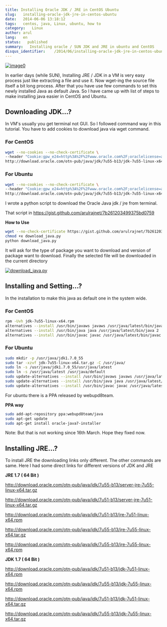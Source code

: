 ```yaml
---
title: Installing Oracle JDK / JRE in CentOS Ubuntu
slug:   installing-oracle-jdk-jre-in-centos-ubuntu
date:   2014-06-06 13:18:12
tags:   centos, java, Linux, ubuntu, how to
category:   Linux
author: arul
lang:   en
status:   published
summary:   Installing oracle / SUN JDK and JRE in ubuntu and CentOS
disqus_identifier:    /2014/06/installing-oracle-jdk-jre-in-centos-ubuntu.html
---
```


[![image0](http://2.bp.blogspot.com/-7e9P9JpkCKg/U5ITbc1zw3I/AAAAAAAAVz8/-NrvH8mXWyU/s320/download.jpg)](http://2.bp.blogspot.com/-7e9P9JpkCKg/U5ITbc1zw3I/AAAAAAAAVz8/-NrvH8mXWyU/s1600/download.jpg)

In earlier days (while SUN), Installing JRE / JDK in a VM is very easy
process just like extracting a file and use it. Now wget-ing the source
file itself a bit long process. After that you have use few commands to
set this newly installed Java as default Java. So I have came up with
list of steps to make installing java easier in CentOS and Ubuntu.

## Downloading JDK\...?

In VM\'s usually you get terminal not GUI. So I followed command way in
this tutorial. You have to add cookies to download java via wget
command.

### For CentOS

``` bash
wget --no-cookies --no-check-certificate \
--header "Cookie:gpw_e24=http%3A%2F%2Fwww.oracle.com%2F;oraclelicense=accept-securebackup-cookie" \
http://download.oracle.com/otn-pub/java/jdk/7u55-b13/jdk-7u55-linux-x64.rpm
```

### For Ubuntu

``` bash
wget --no-cookies --no-check-certificate \
--header "Cookie:gpw_e24=http%3A%2F%2Fwww.oracle.com%2F;oraclelicense=accept-securebackup-cookie" \
http://download.oracle.com/otn-pub/java/jdk/7u55-b13/jdk-7u55-linux-x64.tar.gz
```

I wrote a python script to download the Oracle Java jdk / jre from
terminal.

That script in <https://gist.github.com/arulrajnet/7b261203499375bd0759>

**How to Use**

``` bash
wget --no-check-certificate https://gist.github.com/arulrajnet/7b261203499375bd0759/raw/download_java.py
chmod +x download_java.py
python download_java.py
```

It will ask for the type of package you want to download and version of
package want to download. Finally the selected file will be downloaded
in the current directory

[![download_java.py](http://1.bp.blogspot.com/-eo7_9M3j3A8/VU4kPpVeykI/AAAAAAAAWPM/ohiVIUXjUHo/s640/download_java.png)](http://1.bp.blogspot.com/-eo7_9M3j3A8/VU4kPpVeykI/AAAAAAAAWPM/ohiVIUXjUHo/s1600/download_java.png)

## Installing and Setting\...?

In the installation to make this java as default one in the system wide.

### For CentOS

``` bash
rpm -Uvh jdk-7u55-linux-x64.rpm
alternatives --install /usr/bin/javaws javaws /usr/java/latest/bin/javaws 2
alternatives --install /usr/bin/java java /usr/java/latest/bin/java 2
alternatives --install /usr/bin/javac javac /usr/java/latest/bin/javac 2
```

### For Ubuntu

``` bash
sudo mkdir -p /usr/java/jdk1.7.0_55
sudo tar -xzvf jdk-7u55-linux-x64.tar.gz -C /usr/java/
sudo ln -s /usr/java/jdk1.7.0_55/usr/java/latest
sudo ln -s /usr/java/latest /usr/java/default
sudo update-alternatives --install /usr/bin/javaws javaws /usr/java/latest/bin/javaws 2
sudo update-alternatives --install /usr/bin/java java /usr/java/latest/bin/java 2
sudo update-alternatives --install /usr/bin/javac javac /usr/java/latest/bin/javac 2
```

For ubuntu there is a PPA released by webupd8team.

**PPA way**

``` bash
sudo add-apt-repository ppa:webupd8team/java
sudo apt-get update
sudo apt-get install oracle-java7-installer
```

Note: But that is not working since 16th March. Hope they fixed now.

## Installing JRE\...?

To install JRE the downloading links only different. The other commands
are same. Here I had some direct links for different versions of JDK and
JRE

**JRE 1.7 ( 64 Bit )**

<http://download.oracle.com/otn-pub/java/jdk/7u55-b13/server-jre-7u55-linux-x64.tar.gz>

<http://download.oracle.com/otn-pub/java/jdk/7u51-b13/server-jre-7u51-linux-x64.tar.gz>

<http://download.oracle.com/otn-pub/java/jdk/7u51-b13/jre-7u51-linux-x64.rpm>

<http://download.oracle.com/otn-pub/java/jdk/7u55-b13/jre-7u55-linux-x64.tar.gz>

<http://download.oracle.com/otn-pub/java/jdk/7u55-b13/jre-7u55-linux-x64.rpm>

**JDK 1.7 ( 64 Bit )**

<http://download.oracle.com/otn-pub/java/jdk/7u51-b13/jdk-7u51-linux-x64.rpm>

<http://download.oracle.com/otn-pub/java/jdk/7u55-b13/jdk-7u55-linux-x64.rpm>

<http://download.oracle.com/otn-pub/java/jdk/7u51-b13/jdk-7u51-linux-x64.tar.gz>

<http://download.oracle.com/otn-pub/java/jdk/7u55-b13/jdk-7u55-linux-x64.tar.gz>
